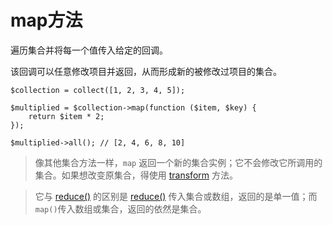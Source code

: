 # map方法

遍历集合并将每一个值传入给定的回调。

该回调可以任意修改项目并返回，从而形成新的被修改过项目的集合。

```
$collection = collect([1, 2, 3, 4, 5]);

$multiplied = $collection->map(function ($item, $key) {
    return $item * 2;
});

$multiplied->all(); // [2, 4, 6, 8, 10]
```

> 像其他集合方法一样，`map` 返回一个新的集合实例；它不会修改它所调用的集合。如果想改变原集合，得使用 [transform](/collections/transform.md) 方法。

> 它与 [reduce()](/collections/reduce.md) 的区别是 [reduce()](/collections/reduce.md) 传入集合或数组，返回的是单一值；而`map()`传入数组或集合，返回的依然是集合。